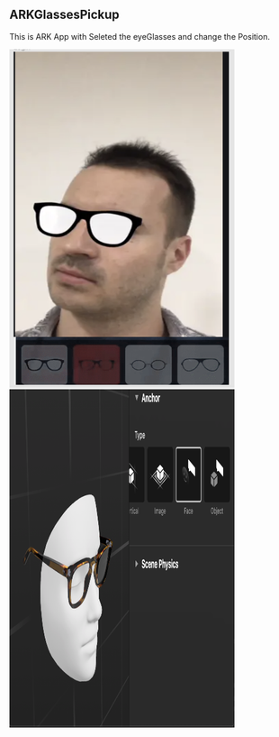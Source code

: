 ## ARKGlassesPickup
This is ARK App with Seleted the eyeGlasses and change the Position.


<img src="GlassSelectionDemo/Images/img2.png" alt="Your image title" width="400" height="600" />
<img src="GlassSelectionDemo/Images/imag1.png" alt="Your image title" width="400" height="600" />







